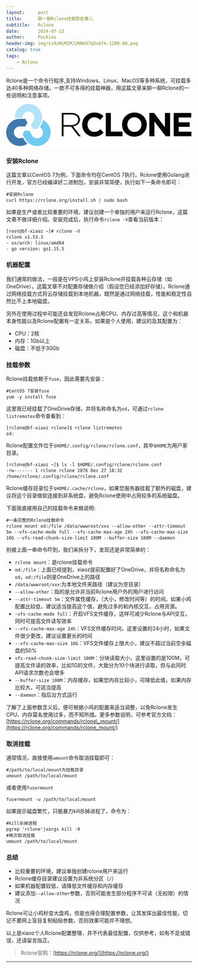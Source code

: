 ```yaml
---
layout:     post
title:      聊一聊Rclone挂载那些事儿
subtitle:   Rclone
date:       2024-07-13
author:     Pockies
header-img: img/cx9xMiM2MJ2NNm97qUxAfk-1200-80.png
catalog: true
tags:
    - Rclone
---
```


Rclone是一个命令行程序,支持Windows、Linux、MacOS等多种系统，可挂载多达40多种网络存储，一款不可多得的挂载神器，用这篇文章来聊一聊Rclone的一些说明和注意事项。

![](/img/rclone-20240713.jpg)

### 安装Rclone

这篇文章以CentOS 7为例，下面命令均在CentOS 7执行。Rclone使用Golang进行开发，官方已经编译好二进制包，安装非常简便，执行如下一条命令即可：

    #安装Rclone
    curl https://rclone.org/install.sh | sudo bash

如果是生产或者比较重要的环境，建议创建一个单独的用户来运行Rclone，这篇文章不做详细介绍。安装完成后，执行命令`rclone -V`查看当前版本：

    [root@bf-xiaoz ~]# rclone -V
    rclone v1.53.3
    - os/arch: linux/amd64
    - go version: go1.15.5

### 机器配置

我们通常的做法，一般是在VPS小鸡上安装Rclone并挂载各种云存储（如OneDrive），这篇文章不对配置存储做介绍（假设您已经添加好存储）。Rclone通过网络挂载方式将云存储挂载到本地机器，既然是通过网络挂载，性能和稳定性自然比不上本地磁盘。

另外在使用过程中可能还会发现Rclone占用CPU、内存过高等情况，这个和机器本身性能以及Rclone配置有一定关系，如果是个人使用，建议的及其配置为：

*   CPU：2核
*   内存：1Gb以上
*   磁盘：不低于30Gb

### 挂载参数

Rclone挂载依赖于`fuse`，因此需要先安装：

    #CentOS 7安装fuse
    yum -y install fuse

这里我已经挂载了OneDrive存储，并将名称命名为`od`，可通过`rclone listremotes`命令查看到：

    [rclone@bf-xiaoz rclone]$ rclone listremotes
    od:

Rclone配置文件位于`$HOME/.config/rclone/rclone.conf`，其中`$HOME`为用户家目录。

    [rclone@bf-xiaoz ~]$ ls -l $HOME/.config/rclone/rclone.conf
    -rw------- 1 rclone rclone 1876 Dec 27 18:32 /home/rclone/.config/rclone/rclone.conf

Rclone缓存目录位于`$HOME/.cache/rclone`，如果您服务器挂载了额外的磁盘，建议将这个目录做软连接到非系统盘，避免Rclone使用中占用较多的系统磁盘。

下面我直接用自己的挂载命令来做说明:

    #一条完整的Rclone挂载命令
    rclone mount od:/file /data/wwwroot/xxx --allow-other --attr-timeout 5m --vfs-cache-mode full --vfs-cache-max-age 24h --vfs-cache-max-size 10G --vfs-read-chunk-size-limit 100M --buffer-size 100M --daemon

别被上面一串命令吓到，我们来拆分下，发现还是非常简单的：

*   `rclone mount`：是rclone挂载命令
*   `od:/file`：上面已经提到，xiaoz提前配置好了OneDrive，并将名称命名为`od`，`od:/file`则是OneDrive上的路径
*   `/data/wwwroot/xxx`:为本地文件夹路径（建议为空目录）
*   `--allow-other`：指的是允许非当前Rclone用户外的用户进行访问
*   `--attr-timeout 5m`：文件属性缓存，（大小，修改时间等）的时间。如果小鸡配置比较低，建议适当提高这个值，避免过多的和内核交互，占用资源。
*   `-vfs-cache-mode full`：开启VFS文件缓存，这样可减少Rclone与API交互，同时可提高文件读写效率
*   `--vfs-cache-max-age 24h`：VFS文件缓存时间，这里设置的24小时，如果文件很少更改，建议设置更长的时间
*   `--vfs-cache-max-size 10G`：VFS文件缓存上限大小，建议不超过当前空余磁盘的50%
*   `vfs-read-chunk-size-limit 100M`：分块读取大小，这里设置的是100M，可提高文件读的效率，比如1G的文件，大致分为10个块进行读取，但与此同时API请求次数也会增多
*   `--buffer-size 100M`：内存缓存，如果您内存比较小，可降低此值，如果内存比较大，可适当提高
*   `--daemon`：指后台方式运行

了解了上面参数含义后，便可根据小鸡的配置来适当调整，以免Rclone发生CPU、内存莫名使用过多，而不知所措。更多参数说明，可参考官方文档：[https://rclone.org/commands/rclone\_mount/](https://rclone.org/commands/rclone_mount/)

### 取消挂载

通常情况，直接使用`umount`命令取消挂载即可：

    #/path/to/local/mount为挂载目录
    umount /path/to/local/mount

或者使用`fusermount`

    fusermount -u /path/to/local/mount

如果提示磁盘繁忙，只能暴力kill杀掉进程了，命令为：

    #kill杀掉进程
    pgrep 'rclone'|xargs kill -9
    #再次取消挂载
    umount /path/to/local/mount

### 总结

*   比较重要的环境，建议单独创建rclone用户来运行
*   Rclone缓存目录建议设置为非系统分区（`/`）
*   如果机器配置较低，请降低文件缓存和内存缓存
*   建议添加`--allow-other`参数，否则可能发生部分程序不可读（无权限）的情况

Rclone可让小鸡秒变大盘鸡，但是也得合理配置参数，让其发挥出最佳性能，切记不要网上盲目复制粘贴参数，否则效果可能并不理想。

以上是xiaoz个人Rclone配置整理，并不代表最佳配置，仅供参考，如有不足或错误，还请留言指正。

> Rclone官网：[https://rclone.org/](https://rclone.org/)

* * *